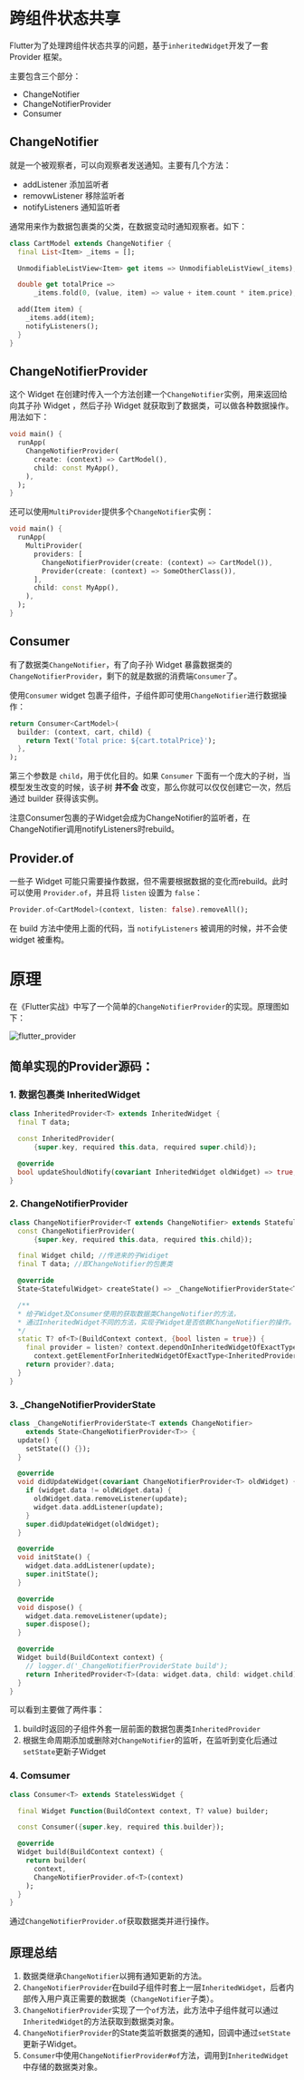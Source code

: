 # 跨组件状态共享

Flutter为了处理跨组件状态共享的问题，基于`inheritedWidget`开发了一套 Provider 框架。

主要包含三个部分：

- ChangeNotifier
- ChangeNotifierProvider
- Consumer

## ChangeNotifier

就是一个被观察者，可以向观察者发送通知。主要有几个方法：

- addListener 添加监听者
- removwListener 移除监听者
- notifyListeners 通知监听者

通常用来作为数据包裹类的父类，在数据变动时通知观察者。如下：

```dart
class CartModel extends ChangeNotifier {
  final List<Item> _items = [];

  UnmodifiableListView<Item> get items => UnmodifiableListView(_items);

  double get totalPrice =>
      _items.fold(0, (value, item) => value + item.count * item.price);

  add(Item item) {
    _items.add(item);
    notifyListeners();
  }
}
```

## ChangeNotifierProvider

这个 Widget 在创建时传入一个方法创建一个`ChangeNotifier`实例，用来返回给向其子孙 Widget ，然后子孙 Widget 就获取到了数据类，可以做各种数据操作。用法如下：

```dart
void main() {
  runApp(
    ChangeNotifierProvider(
      create: (context) => CartModel(),
      child: const MyApp(),
    ),
  );
}
```

还可以使用`MultiProvider`提供多个`ChangeNotifier`实例：

```dart
void main() {
  runApp(
    MultiProvider(
      providers: [
        ChangeNotifierProvider(create: (context) => CartModel()),
        Provider(create: (context) => SomeOtherClass()),
      ],
      child: const MyApp(),
    ),
  );
}
```

## Consumer

有了数据类`ChangeNotifier`，有了向子孙 Widget 暴露数据类的`ChangeNotifierProvider`，剩下的就是数据的消费端`Consumer`了。

使用`Consumer` widget 包裹子组件，子组件即可使用`ChangeNotifier`进行数据操作：

```dart
return Consumer<CartModel>(
  builder: (context, cart, child) {
    return Text('Total price: ${cart.totalPrice}');
  },
);
```

第三个参数是 `child`，用于优化目的。如果 `Consumer` 下面有一个庞大的子树，当模型发生改变的时候，该子树 **并不会** 改变，那么你就可以仅仅创建它一次，然后通过 builder 获得该实例。

注意Consumer包裹的子Widget会成为ChangeNotifier的监听者，在ChangeNotifier调用notifyListeners时rebuild。

##  Provider.of

一些子 Widget 可能只需要操作数据，但不需要根据数据的变化而rebuild。此时可以使用 `Provider.of`，并且将 `listen` 设置为 `false`：

```dart
Provider.of<CartModel>(context, listen: false).removeAll();
```

在 build 方法中使用上面的代码，当 `notifyListeners` 被调用的时候，并不会使 widget 被重构。

# 原理

在《Flutter实战》中写了一个简单的`ChangeNotifierProvider`的实现。原理图如下：

![flutter_provider](../../pictures/flutter_provider.jpg)

## 简单实现的Provider源码：

### 1. 数据包裹类 InheritedWidget

```dart
class InheritedProvider<T> extends InheritedWidget {
  final T data;

  const InheritedProvider(
      {super.key, required this.data, required super.child});

  @override
  bool updateShouldNotify(covariant InheritedWidget oldWidget) => true;
}
```

### 2. ChangeNotifierProvider

```dart
class ChangeNotifierProvider<T extends ChangeNotifier> extends StatefulWidget {
  const ChangeNotifierProvider(
      {super.key, required this.data, required this.child});

  final Widget child; //传进来的子Widiget
  final T data; //即ChangeNotifier的包裹类

  @override
  State<StatefulWidget> createState() => _ChangeNotifierProviderState<T>();

  /**
  * 给子Widget及Consumer使用的获取数据类ChangeNotifier的方法，
  * 通过InheritedWidget不同的方法，实现子Widget是否依赖ChangeNotifier的操作。
  */
  static T? of<T>(BuildContext context, {bool listen = true}) {
    final provider = listen? context.dependOnInheritedWidgetOfExactType<InheritedProvider<T>>() :
      context.getElementForInheritedWidgetOfExactType<InheritedProvider<T>>()?.widget as InheritedProvider<T>;
    return provider?.data;
  }
}
```

### 3. _ChangeNotifierProviderState

```dart
class _ChangeNotifierProviderState<T extends ChangeNotifier>
    extends State<ChangeNotifierProvider<T>> {
  update() {
    setState(() {});
  }

  @override
  void didUpdateWidget(covariant ChangeNotifierProvider<T> oldWidget) {
    if (widget.data != oldWidget.data) {
      oldWidget.data.removeListener(update);
      widget.data.addListener(update);
    }
    super.didUpdateWidget(oldWidget);
  }

  @override
  void initState() {
    widget.data.addListener(update);
    super.initState();
  }

  @override
  void dispose() {
    widget.data.removeListener(update);
    super.dispose();
  }

  @override
  Widget build(BuildContext context) {
    // logger.d('_ChangeNotifierProviderState build');
    return InheritedProvider<T>(data: widget.data, child: widget.child);
  }
}
```

可以看到主要做了两件事：

1. build时返回的子组件外套一层前面的数据包裹类`InheritedProvider`
2. 根据生命周期添加或删除对`ChangeNotifier`的监听，在监听到变化后通过`setState`更新子Widget

### 4. Comsumer

```dart
class Consumer<T> extends StatelessWidget {

  final Widget Function(BuildContext context, T? value) builder;

  const Consumer({super.key, required this.builder});

  @override
  Widget build(BuildContext context) {
    return builder(
      context,
      ChangeNotifierProvider.of<T>(context)
    );
  }
}
```

通过`ChangeNotifierProvider.of`获取数据类并进行操作。



## 原理总结

1. 数据类继承`ChangeNotifier`以拥有通知更新的方法。
2. `ChangeNotifierProvider`在build子组件时套上一层`InheritedWidget`，后者内部传入用户真正需要的数据类（`ChangeNotifier`子类）。
3. `ChangeNotifierProvider`实现了一个`of`方法，此方法中子组件就可以通过`InheritedWidget`的方法获取到数据类对象。
4. `ChangeNotifierProvider`的State类监听数据类的通知，回调中通过`setState`更新子Widget。
5. `Consumer`中使用`ChangeNotifierProvider#of`方法，调用到`InheritedWidget`中存储的数据类对象。